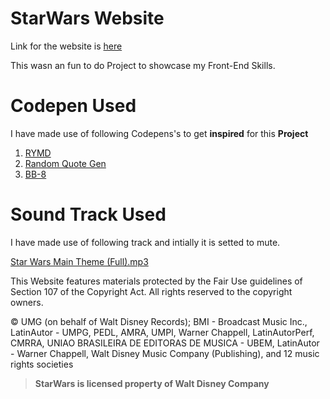 # StarWars Website
Link for the website is [here](https://pranjal7852.github.io/StarWars/src/)

This wasn an fun to do Project to showcase my Front-End Skills.


# Codepen Used

I have made use of following Codepens's to get **inspired** for this **Project**


 1. [RYMD](https://codepen.io/hakimel/pen/bzrZGo) 
 2. [Random Quote Gen](https://codepen.io/dhuddleston/pen/yegXEJ) 
 3. [BB-8](https://codepen.io/mdixondesigns/pen/PPEJwz) 

# Sound Track Used
I have made use of following track and intially it is setted to mute.

[Star Wars Main Theme (Full).mp3](https://www.youtube.com/watch?v=_D0ZQPqeJkk)

This Website features materials protected by the Fair Use guidelines of Section 107 of the Copyright Act. All rights reserved to the copyright owners.

© UMG (on behalf of Walt Disney Records); BMI - Broadcast Music Inc., LatinAutor - UMPG, PEDL, AMRA, UMPI, Warner Chappell, LatinAutorPerf, CMRRA, UNIAO BRASILEIRA DE EDITORAS DE MUSICA - UBEM, LatinAutor - Warner Chappell, Walt Disney Music Company (Publishing), and 12 music rights societies

> **StarWars is licensed property of Walt Disney Company**
